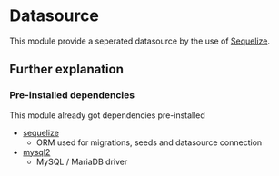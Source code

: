 # Datasource

This module provide a seperated datasource by the use of [Sequelize](https://www.npmjs.com/package/sequelize).

## Further explanation

### Pre-installed dependencies

This module already got dependencies pre-installed
* [sequelize](https://www.npmjs.com/package/sequelize)
    * ORM used for migrations, seeds and datasource connection
* [mysql2](https://www.npmjs.com/package/mysql2)
    * MySQL / MariaDB driver
